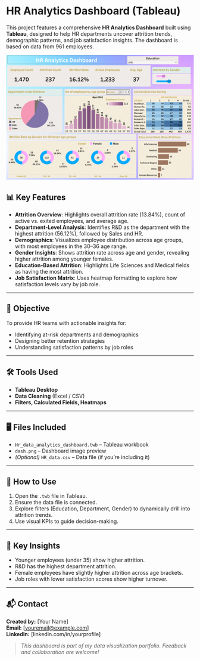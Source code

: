 # HR Analytics Dashboard (Tableau)

This project features a comprehensive **HR Analytics Dashboard** built using **Tableau**, designed to help HR departments uncover attrition trends, demographic patterns, and job satisfaction insights. The dashboard is based on data from 961 employees.

![Dashboard Preview](dash.png)

## 📊 Key Features

- **Attrition Overview**: Highlights overall attrition rate (13.84%), count of active vs. exited employees, and average age.
- **Department-Level Analysis**: Identifies R&D as the department with the highest attrition (56.12%), followed by Sales and HR.
- **Demographics**: Visualizes employee distribution across age groups, with most employees in the 30–36 age range.
- **Gender Insights**: Shows attrition rate across age and gender, revealing higher attrition among younger females.
- **Education-Based Attrition**: Highlights Life Sciences and Medical fields as having the most attrition.
- **Job Satisfaction Matrix**: Uses heatmap formatting to explore how satisfaction levels vary by job role.

---

## 🎯 Objective

To provide HR teams with actionable insights for:
- Identifying at-risk departments and demographics
- Designing better retention strategies
- Understanding satisfaction patterns by job roles

---

## 🛠 Tools Used

- **Tableau Desktop**
- **Data Cleaning** (Excel / CSV)
- **Filters, Calculated Fields, Heatmaps**

---

## 🖥️ Files Included

- `Hr_data_analytics_dashboard.twb` – Tableau workbook
- `dash.png` – Dashboard image preview
- *(Optional)* `HR_data.csv` – Data file (if you’re including it)

---

## 🚀 How to Use

1. Open the `.twb` file in Tableau.
2. Ensure the data file is connected.
3. Explore filters (Education, Department, Gender) to dynamically drill into attrition trends.
4. Use visual KPIs to guide decision-making.

---

## 📌 Key Insights

- Younger employees (under 35) show higher attrition.
- R&D has the highest department attrition.
- Female employees have slightly higher attrition across age brackets.
- Job roles with lower satisfaction scores show higher turnover.

---

## 📬 Contact

**Created by:** [Your Name]  
**Email:** [youremail@example.com]  
**LinkedIn:** [linkedin.com/in/yourprofile]  

> *This dashboard is part of my data visualization portfolio. Feedback and collaboration are welcome!*
